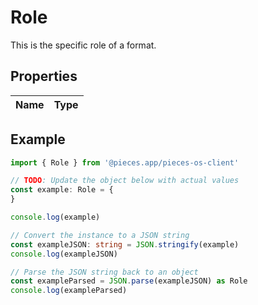 
# Role

This is the specific role of a format.

## Properties

Name | Type
------------ | -------------

## Example

```typescript
import { Role } from '@pieces.app/pieces-os-client'

// TODO: Update the object below with actual values
const example: Role = {
}

console.log(example)

// Convert the instance to a JSON string
const exampleJSON: string = JSON.stringify(example)
console.log(exampleJSON)

// Parse the JSON string back to an object
const exampleParsed = JSON.parse(exampleJSON) as Role
console.log(exampleParsed)
```


